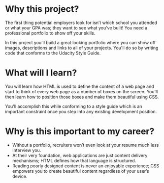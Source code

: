 # Why this project?
The first thing potential employers look for isn’t which school you attended or what your GPA was; they want to see what you’ve built! You need a professional portfolio to show off your skills.

In this project you’ll build a great looking portfolio where you can show off images, descriptions and links to all of your projects. You'll do so by writing code that conforms to the Udacity Style Guide.

# What will I learn?
You will learn how HTML is used to define the content of a web page and start to think of every web page as a number of boxes on the screen. You’ll then learn how to position those boxes and make them beautiful using CSS.

You'll accomplish this while conforming to a style guide which is an important constraint once you step into any existing development position.

# Why is this important to my career?
* Without a portfolio, recruiters won’t even look at your resume much less interview you.
* At their very foundation, web applications are just content delivery mechanisms; HTML defines how that language is structured.
* Reading poorly designed content is never an enjoyable experience; CSS empowers you to create beautiful content regardless of your user’s device.